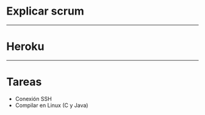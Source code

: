 # Explicar scrum

-------------------

# Heroku

-------------------

# Tareas
- Conexión SSH
- Compilar en Linux (C y Java)
